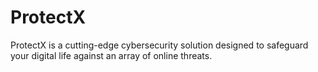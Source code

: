 # ProtectX
ProtectX is a cutting-edge cybersecurity solution designed to safeguard your digital life against an array of online threats.
